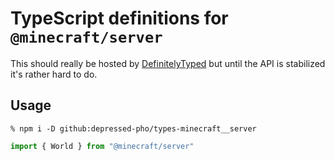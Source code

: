 # TypeScript definitions for `@minecraft/server`

This should really be hosted by
[DefinitelyTyped](https://github.com/DefinitelyTyped/DefinitelyTyped) but
until the API is stabilized it's rather hard to do.

## Usage

```shell
% npm i -D github:depressed-pho/types-minecraft__server
```

```typescript
import { World } from "@minecraft/server"
```
